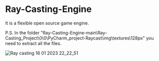 # Ray-Casting-Engine
It is a flexible open source game engine. 

P.S. In the folder "Ray-Casting-Engine-main\Ray-Casting_Project\0\0\PyCharm_project-Raycast\img\textures\128px" you need to extract all the files.

![Ray casting 16 01 2023 22_22_51](https://user-images.githubusercontent.com/123254494/213876590-8a1bd939-75e7-4d68-b3a7-a43310337a13.png)
